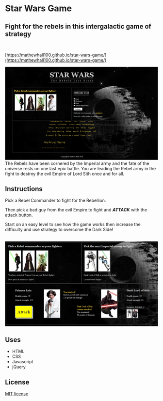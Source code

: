 # Star Wars Game

## Fight for the rebels in this intergalactic game of strategy
<br />

[https://mathewhall100.github.io/star-wars-game/](https://mathewhall100.github.io/star-wars-game/)


<img src="img\star_wars_img2.PNG" width="600px">

<br />
The Rebels have been cornered by the Imperial army and the fate of the universe rests on one last epic battle. You are leading the Rebel army in the fight to destroy the evil Empire of Lord Sith once and for all.

## Instructions

Pick a Rebel Commander to fight for the Rebellion.

Then pick a bad guy from the evil Empire to fight and ***ATTACK*** with the attack button.

Start on an easy level to see how the game works then increase the difficulty and use strategy to overcome the Dark Side!
<br /><br />

<img src="img\star_wars_img1.PNG" width="600px">

## Uses

* HTML
* CSS
* Javascript
* jQuery

## License

[MIT license](https://github.com/mathewhall100/star-wars-game/LICENSE.txt)


 
